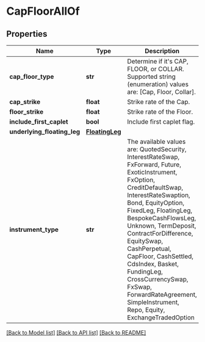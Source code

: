 # CapFloorAllOf


## Properties
Name | Type | Description | Notes
------------ | ------------- | ------------- | -------------
**cap_floor_type** | **str** | Determine if it&#39;s CAP, FLOOR, or COLLAR.  Supported string (enumeration) values are: [Cap, Floor, Collar]. | 
**cap_strike** | **float** | Strike rate of the Cap. | 
**floor_strike** | **float** | Strike rate of the Floor. | 
**include_first_caplet** | **bool** | Include first caplet flag. | 
**underlying_floating_leg** | [**FloatingLeg**](FloatingLeg.md) |  | 
**instrument_type** | **str** | The available values are: QuotedSecurity, InterestRateSwap, FxForward, Future, ExoticInstrument, FxOption, CreditDefaultSwap, InterestRateSwaption, Bond, EquityOption, FixedLeg, FloatingLeg, BespokeCashFlowsLeg, Unknown, TermDeposit, ContractForDifference, EquitySwap, CashPerpetual, CapFloor, CashSettled, CdsIndex, Basket, FundingLeg, CrossCurrencySwap, FxSwap, ForwardRateAgreement, SimpleInstrument, Repo, Equity, ExchangeTradedOption | 

[[Back to Model list]](../README.md#documentation-for-models) [[Back to API list]](../README.md#documentation-for-api-endpoints) [[Back to README]](../README.md)


